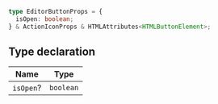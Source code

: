 ```ts
type EditorButtonProps = {
  isOpen: boolean;
} & ActionIconProps & HTMLAttributes<HTMLButtonElement>;
```

## Type declaration

| Name | Type |
| ------ | ------ |
| `isOpen`? | `boolean` |
